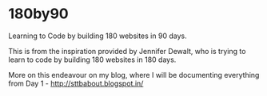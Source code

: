 180by90
=======

Learning to Code by building 180 websites in 90 days.

This is from the inspiration provided by Jennifer Dewalt, who is trying to learn to code by building 180 websites in 180 days.

More on this endeavour on my blog, where I will be documenting everything from Day 1 - http://sttbabout.blogspot.in/
